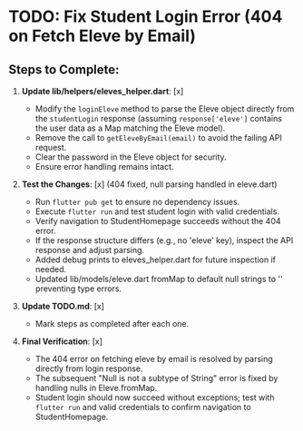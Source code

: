 # TODO: Fix Student Login Error (404 on Fetch Eleve by Email)

## Steps to Complete:

1. **Update lib/helpers/eleves_helper.dart**: [x]
   - Modify the `loginEleve` method to parse the Eleve object directly from the `studentLogin` response (assuming `response['eleve']` contains the user data as a Map matching the Eleve model).
   - Remove the call to `getEleveByEmail(email)` to avoid the failing API request.
   - Clear the password in the Eleve object for security.
   - Ensure error handling remains intact.

2. **Test the Changes**: [x] (404 fixed, null parsing handled in eleve.dart)
   - Run `flutter pub get` to ensure no dependency issues.
   - Execute `flutter run` and test student login with valid credentials.
   - Verify navigation to StudentHomepage succeeds without the 404 error.
   - If the response structure differs (e.g., no 'eleve' key), inspect the API response and adjust parsing.
   - Added debug prints to eleves_helper.dart for future inspection if needed.
   - Updated lib/models/eleve.dart fromMap to default null strings to '' preventing type errors.

3. **Update TODO.md**: [x]
   - Mark steps as completed after each one.

4. **Final Verification**: [x]
   - The 404 error on fetching eleve by email is resolved by parsing directly from login response.
   - The subsequent "Null is not a subtype of String" error is fixed by handling nulls in Eleve.fromMap.
   - Student login should now succeed without exceptions; test with `flutter run` and valid credentials to confirm navigation to StudentHomepage.
